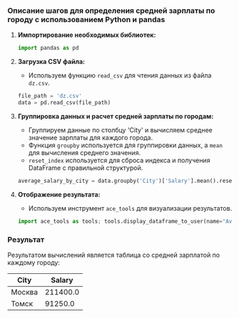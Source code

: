 ### Описание шагов для определения средней зарплаты по городу с использованием Python и pandas

1. **Импортирование необходимых библиотек:**
   ```python
   import pandas as pd
   ```

2. **Загрузка CSV файла:**
   - Используем функцию `read_csv` для чтения данных из файла `dz.csv`.
   ```python
   file_path = 'dz.csv'
   data = pd.read_csv(file_path)
   ```

3. **Группировка данных и расчет средней зарплаты по городам:**
   - Группируем данные по столбцу 'City' и вычисляем среднее значение зарплаты для каждого города.
   - Функция `groupby` используется для группировки данных, а `mean` для вычисления среднего значения.
   - `reset_index` используется для сброса индекса и получения DataFrame с правильной структурой.
   ```python
   average_salary_by_city = data.groupby('City')['Salary'].mean().reset_index()
   ```

4. **Отображение результата:**
   - Используем инструмент `ace_tools` для визуализации результатов.
   ```python
   import ace_tools as tools; tools.display_dataframe_to_user(name="Average Salary by City", dataframe=average_salary_by_city)
   ```

### Результат
Результатом вычислений является таблица со средней зарплатой по каждому городу:

| City    | Salary  |
|---------|---------|
| Москва  | 211400.0|
| Томск   | 91250.0 |